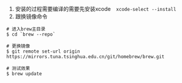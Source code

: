 1. 安装的过程需要编译的需要先安装xcode`  xcode-select --install`      
1. 跟换镜像命令
  ```
  # 进入brew主目录
  $ cd `brew --repo`

  # 更换镜像
  $ git remote set-url origin https://mirrors.tuna.tsinghua.edu.cn/git/homebrew/brew.git

  # 测试效果
  $ brew update
  ```
